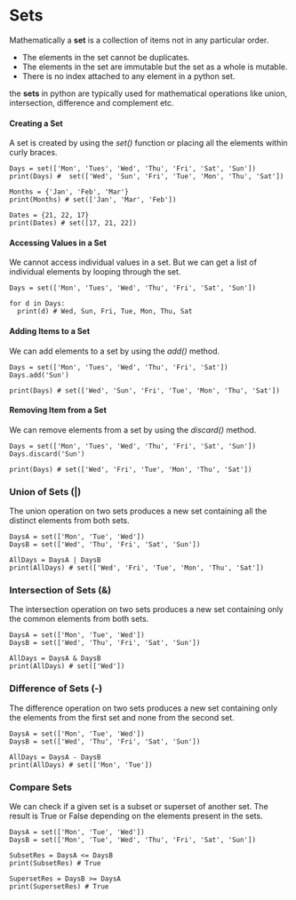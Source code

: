 # Sets

Mathematically a **set** is a collection of items not in any particular order.

- The elements in the set cannot be duplicates.
- The elements in the set are immutable but the set as a whole is mutable.
- There is no index attached to any element in a python set.

the **sets** in python are typically used for mathematical operations like union, intersection, difference and complement etc.

#### Creating a Set
A set is created by using the *set()* function or placing all the elements within curly braces.
```
Days = set(['Mon', 'Tues', 'Wed', 'Thu', 'Fri', 'Sat', 'Sun'])
print(Days) #  set(['Wed', 'Sun', 'Fri', 'Tue', 'Mon', 'Thu', 'Sat'])

Months = {'Jan', 'Feb', 'Mar'}
print(Months) # set(['Jan', 'Mar', 'Feb'])

Dates = {21, 22, 17}
print(Dates) # set([17, 21, 22])
```

#### Accessing Values in a Set
We cannot access individual values in a set. But we can get a list of individual elements by looping through the set.
```
Days = set(['Mon', 'Tues', 'Wed', 'Thu', 'Fri', 'Sat', 'Sun'])

for d in Days:
  print(d) # Wed, Sun, Fri, Tue, Mon, Thu, Sat
```

#### Adding Items to a Set
We can add elements to a set by using the *add()* method.
```
Days = set(['Mon', 'Tues', 'Wed', 'Thu', 'Fri', 'Sat'])
Days.add('Sun')

print(Days) # set(['Wed', 'Sun', 'Fri', 'Tue', 'Mon', 'Thu', 'Sat'])
```

#### Removing Item from a Set
We can remove elements from a set by using the *discard()* method.
```
Days = set(['Mon', 'Tues', 'Wed', 'Thu', 'Fri', 'Sat', 'Sun'])
Days.discard('Sun')

print(Days) # set(['Wed', 'Fri', 'Tue', 'Mon', 'Thu', 'Sat'])
```

### Union of Sets (|)
The union operation on two sets produces a new set containing all the distinct elements from both sets.
```
DaysA = set(['Mon', 'Tue', 'Wed'])
DaysB = set(['Wed', 'Thu', 'Fri', 'Sat', 'Sun'])

AllDays = DaysA | DaysB
print(AllDays) # set(['Wed', 'Fri', 'Tue', 'Mon', 'Thu', 'Sat'])
```

### Intersection of Sets (&)
The intersection operation on two sets produces a new set containing only the common elements from both sets.
```
DaysA = set(['Mon', 'Tue', 'Wed'])
DaysB = set(['Wed', 'Thu', 'Fri', 'Sat', 'Sun'])

AllDays = DaysA & DaysB
print(AllDays) # set(['Wed'])
```

### Difference of Sets (-)
The difference operation on two sets produces a new set containing only the elements from the first set and none from the second set.
```
DaysA = set(['Mon', 'Tue', 'Wed'])
DaysB = set(['Wed', 'Thu', 'Fri', 'Sat', 'Sun'])

AllDays = DaysA - DaysB
print(AllDays) # set(['Mon', 'Tue'])
```

### Compare Sets
We can check if a given set is a subset or superset of another set. The result is True or False depending on the elements present in the sets.
```
DaysA = set(['Mon', 'Tue', 'Wed'])
DaysB = set(['Mon', 'Tue', 'Wed', 'Thu', 'Fri', 'Sat', 'Sun'])

SubsetRes = DaysA <= DaysB
print(SubsetRes) # True

SupersetRes = DaysB >= DaysA
print(SupersetRes) # True
```
